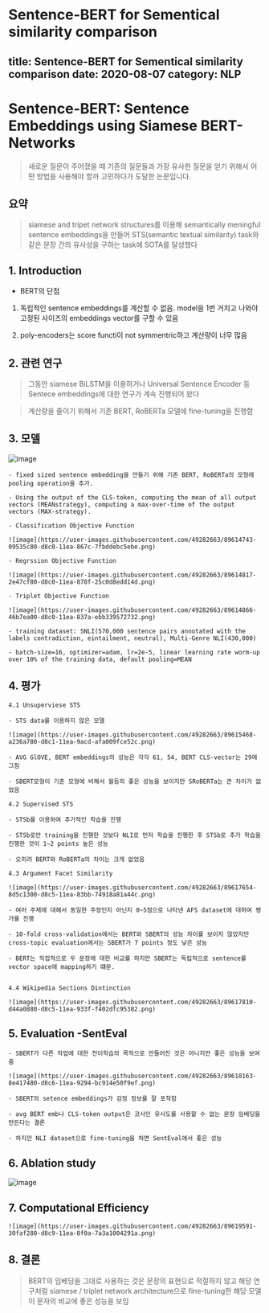 Sentence-BERT for Sementical similarity comparison
===============================================
title: Sentence-BERT for Sementical similarity comparison
date: 2020-08-07
category: NLP
------------------------------------------------
# Sentence-BERT: Sentence Embeddings using Siamese BERT-Networks

> 새로운 질문이 주어졌을 때 기존의 질문들과 가장 유사한 질문을 얻기 위해서 어떤 방법을 사용해야 할까 고민하다가 도달한 논문입니다.

## 요약

> siamese and tripet network structures를 이용해 semantically meningful sentence embeddings을 만들어 
STS(semantic textual similarity) task와 같은 문장 간의 유사성을 구하는 task에 SOTA를 달성했다



## 1. Introduction

- BERT의 단점

1) 독립적인 sentence embeddings를 계산할 수 없음. model을 1번 거치고 나와야 고정된 사이즈의 embeddings vector를 구할 수 있음

2) poly-encoders는 score functi이 not symmentric하고 계산량이 너무 많음

## 2. 관련 연구

> 그동안 siamese BiLSTM을 이용하거나 Universal Sentence Encoder 등 Sentece embeddings에 대한 연구가 계속 진행되어 왔다

> 계산량을 줄이기 위해서 기존 BERT, RoBERTa 모델에 fine-tuning을 진행함

## 3. 모델

![image](https://user-images.githubusercontent.com/49282663/89614159-d3fa3f00-d8be-11ea-8a90-9ab25052371b.png)

    - fixed sized sentence embedding을 만들기 위해 기존 BERT, RoBERTa의 모형에 pooling operation을 추가.

    - Using the output of the CLS-token, computing the mean of all output vectors (MEANstrategy), computing a max-over-time of the output vectors (MAX-strategy).
    
    - Classification Objective Function
    
    ![image](https://user-images.githubusercontent.com/49282663/89614743-09535c80-d8c0-11ea-867c-7fbddebc5ebe.png)

    - Regrssion Objective Function
    
    ![image](https://user-images.githubusercontent.com/49282663/89614817-2e47cf80-d8c0-11ea-878f-25c0d8edd14d.png)

    - Triplet Objective Function
    
    ![image](https://user-images.githubusercontent.com/49282663/89614866-46b7ea00-d8c0-11ea-837a-ebb339572732.png)

    - training dataset: SNLI(570,000 sentence pairs annotated with the labels contradiction, eintailment, neutral), Multi-Genre NLI(430,000)
    
    - batch-size=16, optimizer=adam, lr=2e-5, linear learning rate worm-up over 10% of the training data, default pooling=MEAN

## 4. 평가

    4.1 Unsuperviese STS
    
    - STS data를 이용하지 않은 모델
   
    ![image](https://user-images.githubusercontent.com/49282663/89615468-a236a780-d8c1-11ea-9acd-afa009fce52c.png)

    - AVG GlOVE, BERT embeddings의 성능은 각각 61, 54, BERT CLS-vector는 29에 그침

    - SBERT모형이 기존 모형에 비해서 월등히 좋은 성능을 보이지만 SRoBERTa는 큰 차이가 없었음
    
    4.2 Supervised STS
    
    - STSb를 이용하여 추가적인 학습을 진행
    
    - STSb로만 training을 진행한 것보다 NLI로 먼저 학습을 진행한 후 STSb로 추가 학습을 진행한 것이 1~2 points 높은 성능
    
    - 오히려 BERT와 RoBERTa의 차이는 크게 없었음
    
    4.3 Argument Facet Similarity
    
    ![image](https://user-images.githubusercontent.com/49282663/89617654-8d5c1300-d8c5-11ea-83bb-74918a81a44c.png)
    
    - 여러 주제에 대해서 동일한 주장인지 아닌지 0~5점으로 나타낸 AFS dataset에 대하여 평가를 진행
    
    - 10-fold cross-validation에서는 BERT와 SBERT의 성능 차이를 보이지 않았지만 cross-topic evaluation에서는 SBERT가 7 points 정도 낮은 성능

    - BERT는 직접적으로 두 문장에 대한 비교를 하지만 SBERT는 독립적으로 sentence를 vector space에 mapping하기 떄문. 
    
    
    4.4 Wikipedia Sections Dintinction
    
    ![image](https://user-images.githubusercontent.com/49282663/89617810-d44a0880-d8c5-11ea-933f-f402dfc95382.png)


## 5. Evaluation -SentEval

    - SBERT가 다른 작업에 대한 전이학습의 목적으로 만들어진 것은 아니지만 좋은 성능을 보여줌
    
    ![image](https://user-images.githubusercontent.com/49282663/89618163-8e417480-d8c6-11ea-9294-bc914e50f9ef.png)

    - SBERT의 setence embeddings가 감정 정보를 잘 포착함

    - avg BERT emb나 CLS-token output은 코사인 유사도를 사용할 수 없는 문장 임베딩을 만든다는 결론

    - 하지만 NLI dataset으로 fine-tuning을 하면 SentEval에서 좋은 성능


## 6. Ablation study

![image](https://user-images.githubusercontent.com/49282663/89615170-effee000-d8c0-11ea-8872-6d43f674c5cb.png)


## 7. Computational Efficiency

    ![image](https://user-images.githubusercontent.com/49282663/89619591-30faf280-d8c9-11ea-8f0a-7a3a1004291a.png)


## 8. 결론

> BERT의 임베딩을 그대로 사용하는 것은 문장의 표현으로 적절하지 않고 해당 연구처럼 siamese / triplet network architecture으로 fine-tuning한
해당 모델이 문자의 비교에  좋은 성능을 보임
    
    
    
    
    
